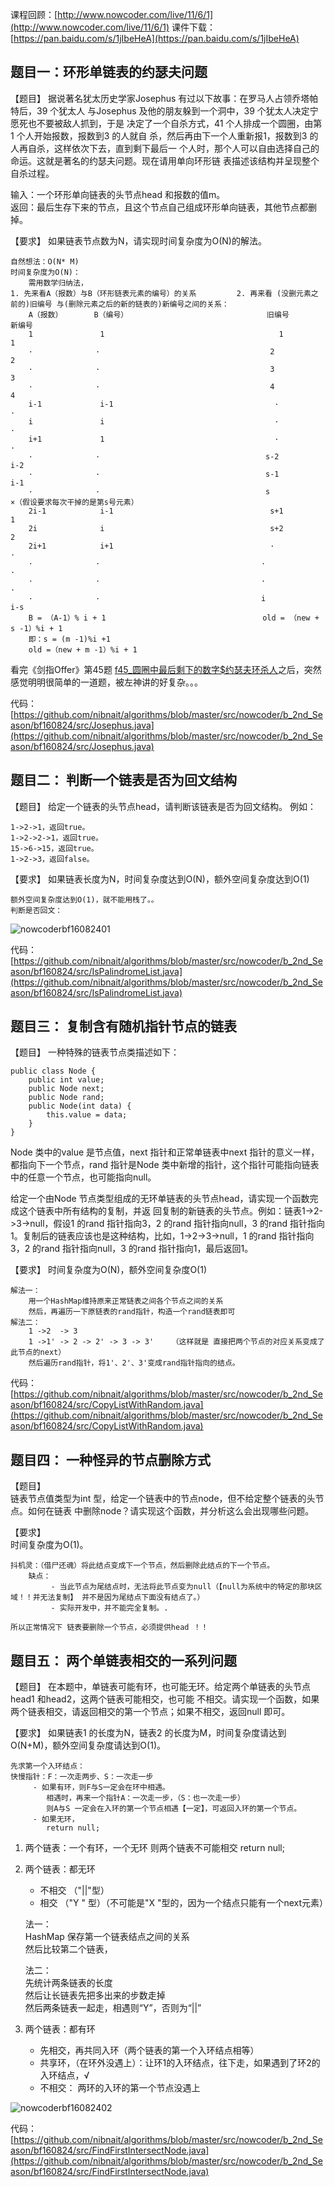 课程回顾：[http://www.nowcoder.com/live/11/6/1](http://www.nowcoder.com/live/11/6/1)
课件下载：[https://pan.baidu.com/s/1jIbeHeA](https://pan.baidu.com/s/1jIbeHeA)


## 题目一：环形单链表的约瑟夫问题
【题目】
据说著名犹太历史学家Josephus 有过以下故事：在罗马人占领乔塔帕特后，39 个犹太人
与Josephus 及他的朋友躲到一个洞中，39 个犹太人决定宁愿死也不要被敌人抓到，于是
决定了一个自杀方式，41 个人排成一个圆圈，由第1 个人开始报数，报数到3 的人就自
杀，然后再由下一个人重新报1，报数到3 的人再自杀，这样依次下去，直到剩下最后一
个人时，那个人可以自由选择自己的命运。这就是著名的约瑟夫问题。现在请用单向环形链
表描述该结构并呈现整个自杀过程。

输入：一个环形单向链表的头节点head 和报数的值m。  
返回：最后生存下来的节点，且这个节点自己组成环形单向链表，其他节点都删掉。

【要求】
如果链表节点数为N，请实现时间复杂度为O(N)的解法。

    自然想法：O(N* M)
    时间复杂度为O(N)：
        需用数学归纳法，
    1. 先来看A（报数）与B（环形链表元素的编号）的关系         2. 再来看 (没删元素之前的)旧编号 与(删除元素之后的新的链表的)新编号之间的关系：
        A（报数）       B（编号）                               旧编号         新编号
        1               1                                       1               1   
        ·              ·                                      2               2
        ·              ·                                      3               3
        ·              ·                                      4               4
        i-1             i-1                                    ·              ·
        i               i                                      ·              ·
        i+1             1                                      ·              ·
        ·              ·                                     s-2             i-2
        ·              ·                                     s-1             i-1
        ·              ·                                     s               ×（假设要求每次干掉的是第s号元素）
        2i-1            i-1                                   s+1             1
        2i              i                                     s+2             2
        2i+1            i+1                                   ·              ·
        ·              ·                                    ·              ·
        ·              ·                                    ·              ·  
        ·              ·                                    i               i-s
        B = （A-1）% i + 1                                   old = （new + s -1）%i + 1
        即：s = (m -1)%i +1
        old =（new + m -1）%i + 1   
         
         
看完《剑指Offer》第45题 [f45_圆圈中最后剩下的数字$约瑟夫环杀人](https://github.com/nibnait/algorithms/blob/master/src/SwordOffer/f45_%E5%9C%86%E5%9C%88%E4%B8%AD%E6%9C%80%E5%90%8E%E5%89%A9%E4%B8%8B%E7%9A%84%E6%95%B0%E5%AD%97%24%E7%BA%A6%E7%91%9F%E5%A4%AB%E7%8E%AF%E6%9D%80%E4%BA%BA.java)之后，突然感觉明明很简单的一道题，被左神讲的好复杂。。。
    
代码：[https://github.com/nibnait/algorithms/blob/master/src/nowcoder/b_2nd_Season/bf160824/src/Josephus.java](https://github.com/nibnait/algorithms/blob/master/src/nowcoder/b_2nd_Season/bf160824/src/Josephus.java)
        
## 题目二： 判断一个链表是否为回文结构
【题目】
给定一个链表的头节点head，请判断该链表是否为回文结构。
例如：

    1->2->1，返回true。
    1->2->2->1，返回true。
    15->6->15，返回true。
    1->2->3，返回false。
【要求】
如果链表长度为N，时间复杂度达到O(N)，额外空间复杂度达到O(1)

    额外空间复杂度达到O(1)，就不能用栈了。。
    判断是否回文：
![nowcoderbf16082401](https://raw.githubusercontent.com/nibnait/algorithms/master/src/nowcoder/common/imgs/nowcoderbf16082401.png)
        
        
代码：[https://github.com/nibnait/algorithms/blob/master/src/nowcoder/b_2nd_Season/bf160824/src/IsPalindromeList.java](https://github.com/nibnait/algorithms/blob/master/src/nowcoder/b_2nd_Season/bf160824/src/IsPalindromeList.java)


## 题目三： 复制含有随机指针节点的链表
【题目】
一种特殊的链表节点类描述如下：

    public class Node {
        public int value;
        public Node next;
        public Node rand;
        public Node(int data) {
            this.value = data;
        }
    }
Node 类中的value 是节点值，next 指针和正常单链表中next 指针的意义一样，都指向下一个节点，rand 指针是Node
类中新增的指针，这个指针可能指向链表中的任意一个节点，也可能指向null。

给定一个由Node 节点类型组成的无环单链表的头节点head，请实现一个函数完成这个链表中所有结构的复制，并返
回复制的新链表的头节点。例如：链表1->2->3->null，假设1 的rand 指针指向3，2 的rand 指针指向null，3
的rand 指针指向1。复制后的链表应该也是这种结构，比如，1->2->3->null，1 的rand 指针指向3，2 的rand
指针指向null，3 的rand 指针指向1，最后返回1。

【要求】
时间复杂度为O(N)，额外空间复杂度O(1)

    解法一：
        用一个HashMap维持原来正常链表之间各个节点之间的关系
        然后，再遍历一下原链表的rand指针，构造一个rand链表即可
    解法二：
        1 ->2  -> 3
        1 ->1' -> 2 -> 2' -> 3 -> 3'    （这样就是 直接把两个节点的对应关系变成了此节点的next）
        然后遍历rand指针，将1'、2'、3'变成rand指针指向的结点。

代码：[https://github.com/nibnait/algorithms/blob/master/src/nowcoder/b_2nd_Season/bf160824/src/CopyListWithRandom.java](https://github.com/nibnait/algorithms/blob/master/src/nowcoder/b_2nd_Season/bf160824/src/CopyListWithRandom.java)

## 题目四： 一种怪异的节点删除方式
【题目】  
链表节点值类型为int 型，给定一个链表中的节点node，但不给定整个链表的头节点。如何在链表
中删除node？请实现这个函数，并分析这么会出现哪些问题。

【要求】  
时间复杂度为O(1)。

    抖机灵：（借尸还魂）将此结点变成下一个节点，然后删除此结点的下一个节点。
        缺点：
             - 当此节点为尾结点时，无法将此节点变为null（【null为系统中的特定的那块区域！！并无法复制】 并不是因为尾结点下面没有结点了。）
             - 实际开发中，并不能完全复制。.

    所以正常情况下 链表要删除一个节点，必须提供head ！！
    
    


## 题目五： 两个单链表相交的一系列问题
【题目】
在本题中，单链表可能有环，也可能无环。给定两个单链表的头节点head1 和head2，这两个链表可能相交，也可能
不相交。请实现一个函数，如果两个链表相交，请返回相交的第一个节点；如果不相交，返回null 即可。

【要求】
如果链表1 的长度为N，链表2 的长度为M，时间复杂度请达到O(N+M)，额外空间复杂度请达到O(1)。

    先求第一个入环结点：
    快慢指针：F：一次走两步、S：一次走一步
         - 如果有环，则F与S一定会在环中相遇。
            相遇时，再来一个指针A：一次走一步，（S：也一次走一步）
            则A与S 一定会在入环的第一个节点相遇【一定】，可返回入环的第一个节点。
         - 如果无环，
            return null;
                
1. 两个链表：一个有环，一个无环
    则两个链表不可能相交
    return null;
    
2. 两个链表：都无环
     - 不相交 （"||"型）
     - 相交   （"Y " 型）（不可能是"X "型的，因为一个结点只能有一个next元素）
     
    法一：  
        HashMap 保存第一个链表结点之间的关系  
        然后比较第二个链表，
        
    法二：  
        先统计两条链表的长度  
        然后让长链表先把多出来的步数走掉  
        然后两条链表一起走，相遇则“Y”，否则为“||”  

3. 两个链表：都有环
     - 先相交，再共同入环（两个链表的第一个入环结点相等）
     - 共享环，（在环外没遇上）：让环1的入环结点，往下走，如果遇到了环2的入环结点，√
     - 不相交： 两环的入环的第一个节点没遇上 

![nowcoderbf16082402](https://raw.githubusercontent.com/nibnait/algorithms/master/src/nowcoder/common/imgs/nowcoderbf16082402.png)        

    
代码：[https://github.com/nibnait/algorithms/blob/master/src/nowcoder/b_2nd_Season/bf160824/src/FindFirstIntersectNode.java](https://github.com/nibnait/algorithms/blob/master/src/nowcoder/b_2nd_Season/bf160824/src/FindFirstIntersectNode.java)